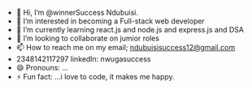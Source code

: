 - 👋 Hi, I’m @winnerSuccess Ndubuisi.
- 👀 I’m interested in becoming a Full-stack web developer
- 🌱 I’m currently learning react.js and node.js and express.js and DSA
- 💞️ I’m looking to collaborate on jumior roles
- 📫 How to reach me on my email; ndubuisisuccess12@gmail.com
- 2348142117297 linkedln: nwugasuccess
- 😄 Pronouns: ...
- ⚡ Fun fact: ...i love to code, it makes me happy.

<!---
winner959/winner959 is a ✨ special ✨ repository because its `README.md` (this file) appears on your GitHub profile.
You can click the Preview link to take a look at your changes.
--->
